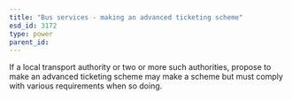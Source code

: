 ```yaml
---
title: "Bus services - making an advanced ticketing scheme"
esd_id: 3172
type: power
parent_id:  
---
```


If a local transport authority or two or more such authorities, propose to make an advanced ticketing scheme may make a scheme but must comply with various requirements when so doing.

